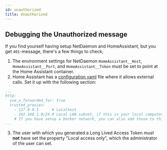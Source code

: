 ```yaml
---
id: unauthorized
title: Unauthorized
---
```


## Debugging the Unauthorized message

If you find yourself having setup NetDaemon and HomeAssistant, but you get `401`-message, there's a few things to check;

1. The environment settings for NetDaemon `HomeAssistant__Host`, `HomeAssistant__Port`, and `HomeAssistant__Token` must be set to point at the Home Assistant container.
1. Home Assistant has a [configuration.yaml](https://www.home-assistant.io/integrations/http/) file where it allows external calls. Set it up with the following section:

```yaml
...
http:
  use_x_forwarded_for: true
  trusted_proxies:
    - 127.0.0.1      # Localhost
    - 192.168.1.0/24 # Local LAN subnet, if this is your local computer's network
    # If you have setup a Docker network, you can also add those to this list
...
```

3. The user with which you generated a Long Lived Access Token must **not** have set the property "Local access only", which the administrator of the user can set.
